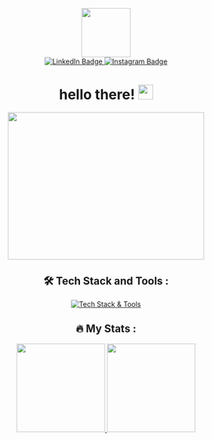 <div id="header" align="center">
  <img src="https://media.giphy.com/media/EOmYN5kVP3W2Lyn6dx/giphy.gif" width="100"/>
  
  <div id="badges">
    <a href="https://linkedin.com/in/nurhikam/">
      <img src="https://img.shields.io/badge/LinkedIn-blue?color=0a66c2&style=for-the-badge&logo=linkedin&logoColor=white" alt="LinkedIn Badge"/>
    </a>
    <a href="https://instagram.com/nurhikam65/">
      <img src="https://img.shields.io/badge/Instagram-orange?color=E4405F&style=for-the-badge&logo=instagram&logoColor=white" alt="Instagram Badge"/>
    </a>
  </div>

  <img src="https://komarev.com/ghpvc/?username=nurhikam&style=flat-square&color=blue" alt=""/>

  <h1>
    hello there!
    <img src="https://media.giphy.com/media/v1.Y2lkPTc5MGI3NjExZzV5eW5pbXU2NGluZjYwamQ0YnU5d3RibHFib2VtOGc4dHg3dWRlMiZlcD12MV9pbnRlcm5hbF9naWZfYnlfaWQmY3Q9cw/5A4gz2QktOjs3nYq1U/giphy.gif" width="30px"/>
  </h1>

</div>
 
<div align="center">
  <img src="https://media.giphy.com/media/zMukICnMEZmSf8zvXd/giphy.gif" width="400" height="300"/>

## :hammer_and_wrench: Tech Stack and Tools :

[![Tech Stack & Tools](https://skillicons.dev/icons?i=py,html,css,js,ts,react,flask,fastapi,tensorflow,mysql,mongodb,sqlite,nodejs,gcp,firebase,postman,git,github,java,vscode&perline=10)](https://skillicons.dev)

## :fire: My Stats :

<div align="center">
   <a href="https://git.io/streak-stats">
     <img height="180em" src="http://github-readme-streak-stats.herokuapp.com?user=nurhikam&theme=dark&background=000000"/>
   </a>
   <a href="https://github.com/anuraghazra/github-readme-stats">
     <img height="180em" src="https://github-readme-stats.vercel.app/api/top-langs/?username=nurhikam&layout=compact&theme=vision-friendly-dark"/>
   </a>
</div>

<!--
[![GitHub Streak](http://github-readme-streak-stats.herokuapp.com?user=nurhikam&theme=dark&background=000000)](https://git.io/streak-stats)

[![Top Langs]()](https://github.com/anuraghazra/github-readme-stats)
-->
<!--

### :writing_hand: Blog Posts :

<!-- BLOG-POST-LIST:START -->
<!-- BLOG-POST-LIST:END -->
<!--
References:
https://www.sitepoint.com/github-profile-readme/
https://github.com/devicons/devicon/blob/master/icons/numpy/numpy-original-wordmark.svg

**nurhikam/nurhikam** is a ✨ _special_ ✨ repository because its `README.md` (this file) appears on your GitHub profile.

Here are some ideas to get you started:

- 🔭 I’m currently working on ...
- 🌱 I’m currently learning ...
- 👯 I’m looking to collaborate on ...
- 🤔 I’m looking for help with ...
- 💬 Ask me about ...
- 📫 How to reach me: ...
- 😄 Pronouns: ...
- ⚡ Fun fact: ...

-->

<!--
---
### :man_technologist: 
-->
<!--     <a href="#">
      <img src="https://img.shields.io/badge/YouTube-red?style=for-the-badge&logo=youtube&logoColor=white" alt="Youtube Badge"/>
    </a> -->
